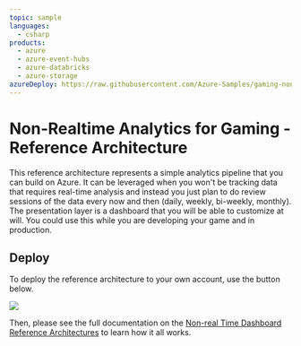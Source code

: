 ```yaml
---
topic: sample
languages:
  - csharp
products:
  - azure
  - azure-event-hubs
  - azure-databricks
  - azure-storage
azureDeploy: https://raw.githubusercontent.com/Azure-Samples/gaming-nonrealtime-analytics/master/azuredeploy.json
---
```


# Non-Realtime Analytics for Gaming - Reference Architecture

This reference architecture represents a simple analytics pipeline that you can build on Azure. It can be leveraged when you won't be tracking data that requires real-time analysis and instead you just plan to do review sessions of the data every now and then (daily, weekly, bi-weekly, monthly). The presentation layer is a dashboard that you will be able to customize at will. You could use this while you are developing your game and in production.

## Deploy

To deploy the reference architecture to your own account, use the button below.

<a href="https://aka.ms/arm-gaming-nonrealtime-analytics" target="_blank"><img src="https://azuredeploy.net/deploybutton.png"/></a>

Then, please see the full documentation on the [Non-real Time Dashboard Reference Architectures](https://docs.microsoft.com/gaming/azure/reference-architectures/analytics-non-real-time-dashboard) to learn how it all works.
